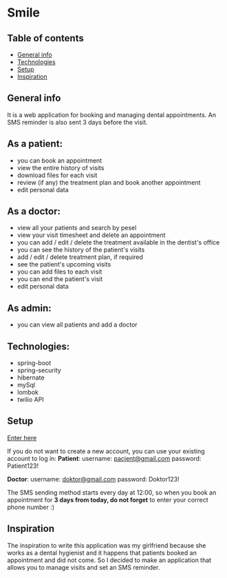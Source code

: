# Smile


## Table of contents
* [General info](#general-info)
* [Technologies](#technologies)
* [Setup](#setup)
* [Inspiration](#inspiration)

## General info
It is a web application for booking and managing dental appointments.
An SMS reminder is also sent 3 days before the visit.

## As a patient:
- you can book an appointment
- view the entire history of visits
- download files for each visit
- review (if any) the treatment plan and book another appointment
- edit personal data

## As a doctor:
- view all your patients and search by pesel
- view your visit timesheet and delete an appointment
- you can add / edit / delete the treatment available in the dentist's office
- you can see the history of the patient's visits
- add / edit / delete treatment plan, if required
- see the patient's upcoming visits
- you can add files to each visit
- you can end the patient's visit
- edit personal data

## As admin:
- you can view all patients and add a doctor



## Technologies: 
- spring-boot
- spring-security
- hibernate
- mySql
- lombok
- twilio API

## Setup

[Enter here](https://just-smile.herokuapp.com/app)

If you do not want to create a new account, you can use your existing account to log in:
**Patient**:
username: pacjent@gmail.com
password: Patient123!

**Doctor**: 
username: doktor@gmail.com
password: Doktor123!

The SMS sending method starts every day at 12:00, so when you book an appointment for **3 days from today, do not forget** to enter your correct phone number :)

## Inspiration

The inspiration to write this application was my girlfriend because she works as a dental hygienist and it happens that patients booked an appointment and did not come.
So I decided to make an application that allows you to manage visits and set an SMS reminder.
